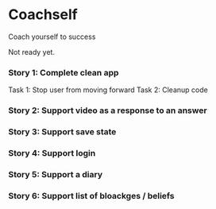 # Coachself
Coach yourself to success

Not ready yet.

### Story 1: Complete clean app
   Task 1: Stop user from moving forward
   Task 2: Cleanup code
### Story 2: Support video as a response to an answer
### Story 3: Support save state
### Story 4: Support login
### Story 5: Support a diary
### Story 6: Support list of bloackges / beliefs
